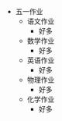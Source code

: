 - 五一作业
    - 语文作业
        - 好多
    - 数学作业
        - 好多
    - 英语作业
        - 好多
    - 物理作业
        - 好多
    - 化学作业
        - 好多
